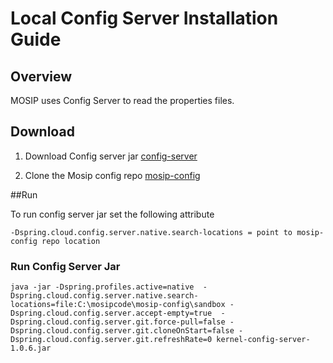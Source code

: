 # Local Config Server Installation Guide


## Overview
MOSIP uses Config Server to read the properties files. 


## Download 

1. Download Config server jar [config-server](https://mvnrepository.com/artifact/io.mosip.kernel/kernel-config-server)

2. Clone the Mosip config repo [mosip-config](https://github.com/mosip/mosip-config/tree/develop2-v2)

##Run 

To run config server jar set the following attribute 

```
-Dspring.cloud.config.server.native.search-locations = point to mosip-config repo location

```

### Run Config Server Jar

```
java -jar -Dspring.profiles.active=native  -Dspring.cloud.config.server.native.search-locations=file:C:\mosipcode\mosip-config\sandbox -Dspring.cloud.config.server.accept-empty=true  -Dspring.cloud.config.server.git.force-pull=false -Dspring.cloud.config.server.git.cloneOnStart=false -Dspring.cloud.config.server.git.refreshRate=0 kernel-config-server-1.0.6.jar

```



